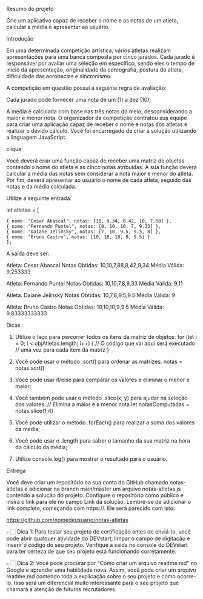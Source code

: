 Resumo do projeto

Crie um aplicativo capaz de receber o nome e as notas de um atleta, calcular a média e apresentar ao usuário.

Introdução

Em uma determinada competição artística, vários atletas realizam apresentações para uma banca composta por cinco jurados. Cada jurado é responsável por avaliar uma seleção em específico, sendo eles o tempo de início da apresentação, originalidade da coreografia, postura do atleta, dificuldade das acrobacias e sincronismo.

A competição em questão possui a seguinte regra de avaliação:

Cada jurado pode fornecer uma nota de um (1) a dez (10);

A média é calculada com base nas três notas do meio, desconsiderando a maior e menor nota.
O organizador da competição contratou sua equipe para criar uma aplicação capaz de receber o nome e notas dos atletas e realizar o devido cálculo. Você foi encarregado de criar a solução utilizando a linguagem JavaScript.

clique

Você deverá criar uma função capaz de receber uma matriz de objetos contendo o nome do atleta e as cinco notas atribuídas. A sua função deverá calcular a média das notas sem considerar a nota maior e menor do atleta. Por fim, deverá apresentar ao usuário o nome de cada atleta, seguido das notas e da média calculada.

Utilize a seguinte entrada:

let atletas = [ 

    { nome: "Cesar Abascal", notas: [10, 9.34, 8.42, 10, 7.88] }, 
    { nome: "Fernando Puntel", notas: [8, 10, 10, 7, 9.33] }, 
    { nome: "Daiane Jelinsky", notas: [7, 10, 9.5, 9.5, 8] }, 
    { nome: "Bruno Castro", notas: [10, 10, 10, 9, 9.5] } 
    ];

A saída deve ser:

Atleta: Cesar Abascal Notas Obtidas: 10,10,7,88,8,42,9,34 Média Válida: 9,253333

Atleta: Fernando Puntel Notas Obtidas: 10,10,7,8,9,33 Média Válida: 9,11

Atleta: Daiane Jelinsky Notas Obtidas: 10,7,8,9.5,9.5 Média Válida: 9

Atleta: Bruno Castro Notas Obtidas: 10,10,10,9,9.5 Média Válida: 9.83333333333

Dicas
1. Utilize o laço para percorrer todos os itens da matriz de objetos:
for (let i = 0; i < objAtletas.length; i++) { // O código que vai aqui será executado // uma vez para cada item da matriz }

2. Você pode usar o método .sort() para ordenar as matrizes:
notas = notas.sort()

3. Você pode usar if/else para comparar os valores e eliminar o menor e maior;

4. Você também pode usar o método .slice(x, y) para ajudar na seleção dos valores:
// Elimina a maior e a menor nota let notasComputadas = notas.slice(1,4)

5. Você pode utilizar o método .forEach() para realizar a soma dos valores da média;
6. Você pode usar o .length para saber o tamanho da sua matriz na hora do cálculo da média;
7. Utilize console.log() para mostrar o resultado para o usuário.

Entrega

Você deve criar um repositório na sua conta do GitHub chamado notas-atletas e adicionar na branch main/master um arquivo notas-atletas.js contendo a solução do projeto. Configure o repositório como público e insira o link para ele no campo Link da solução. Lembre-se de adicionar o link completo, começando com https://. Ele será parecido com isto:

https://github.com/nomedeusuario/notas-atletas

👉🏻 Dica 1: Para testar seu projeto de certificação antes de enviá-lo, você pode abrir qualquer atividade do DEVstart, limpar o campo de digitação e inserir o código do seu projeto. Verifique a saída no console do DEVstart para ter certeza de que seu projeto está funcionando corretamente.

👉🏻 Dica 2: Você pode procurar por "Como criar um arquivo readme.md" no Google e aprender uma habilidade nova. Assim, você pode criar um arquivo readme.md contendo toda a explicação sobre o seu projeto e como ocorre-lo. Isso será um diferencial muito interessante para o seu projeto que chamará a atenção de futuros recrutadores.